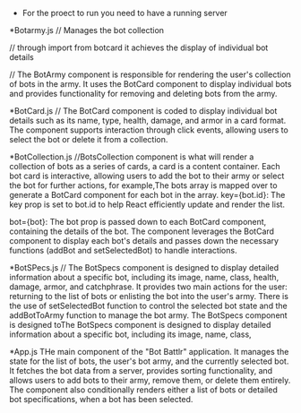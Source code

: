 * For the proect to run you need to have a running server

*Botarmy.js
// Manages the bot collection

// through import from botcard it achieves the display of individual bot details

// The BotArmy component is responsible for rendering the user's collection of bots in the army. It uses the BotCard component to display individual bots and provides functionality for removing and deleting bots from the army.

*BotCard.js
// The BotCard component is coded to display individual bot details such as its name, type, health, damage, and armor in a card format. The component supports interaction through click events, allowing users to select the bot or delete it from a collection. 

*BotCollection.js
//BotsCollection component is what will render a collection of bots as a series of cards, a card is a content container. Each bot card is interactive, allowing users to add the bot to their army or select the bot for further actions, for example,The bots array is mapped over to generate a BotCard component for each bot in the array.
key={bot.id}: The key prop is set to bot.id to help React efficiently update and render the list.

bot={bot}: The bot prop is passed down to each BotCard component, containing the details of the bot. The component leverages the BotCard component to display each bot's details and passes down the necessary functions (addBot and setSelectedBot) to handle interactions.

*BotSPecs.js
// The BotSpecs component is designed to display detailed information about a specific bot, including its image, name, class, health, damage, armor, and catchphrase. It provides two main actions for the user: returning to the list of bots or enlisting the bot into the user's army. There is the use of setSelectedBot function to control the selected bot state and the addBotToArmy function to manage the bot army.
The BotSpecs component is designed toThe BotSpecs component is designed to display detailed information about a specific bot, including its image, name, class,


*App.js
THe main component of the "Bot Battlr" application. It manages the state for the list of bots, the user's bot army, and the currently selected bot. It fetches the bot data from a server, provides sorting functionality, and allows users to add bots to their army, remove them, or delete them entirely. The component also conditionally renders either a list of bots or detailed bot specifications, when a bot has been selected.